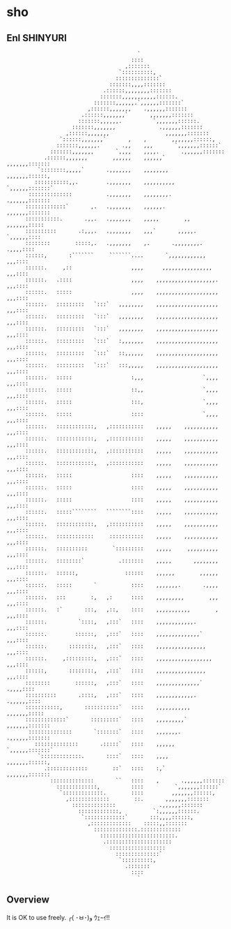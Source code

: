 # sho
## Enl SHINYURI

                                              `
                                            ::::
                                          ,:::::::
                                        `::::::::::,
                                       ::::::::::::::`
                                     :::::::,,,,:::::::
                                   .::::::,,,,,,,,:::::::
                                  :::::::,,,,,,,,,,,::::::.
                                :::::::,,,,,,.`,,,,,,:::::::`
                              ,::::::,,,,,,,    .,,,,,,:::::::
                            .::::::,,,,,,,`       ,,,,,,,:::::::
                           :::::::,,,,,,.          `,,,,,,,::::::.
                         :::::::,,,,,,,              .,,,,,,:::::::
                       ,::::::,,,,,,,                  ,,,,,,,:::::::
                     `::::::,,,,,,,`       ,    ,        ,,,,,,,::::::,
                    :::::::,,,,,,.       .,,    ,,,       `,,,,,,,::::::`
                  :::::::,,,,,,,       `,,,,    ,,,,.       .,,,,,,:::::::
                .::::::,,,,,,,        ,,,,,,    ,,,,,,`       ,,,,,,,:::::::
              `::::::::,,,,,`       .,,,,,,,    ,,,,,,,,        ,,,,,,,::::::,
             :::::::::::,,.         .,,,,,,,    ,,,,,,,,,,       `,,,,,,:::::::`
           ::::::::::::::           .,,,,,,,    ,,,,,,,,.          .,,,,,,:::::::
          :::::::::::::`       ,.   .,,,,,,,    ,,,,,,.              ,,,,,,,:::::::
          :::::::::::.       .,,.   .,,,,,,,    ,,,,,        ,,        ,,,,,,,:::::
          ::::::::::       .:,,,.   .,,,,,,,    ,,,`       ,,,,,.       `,,,,,,::::
          ::::::::        :::::,.   .,,,,,,,    ,.       .,,,,,,,,.       .,,,,::::
          ::::::,       :```````     ```````....       `,,,,,,,,,,,,        ,,,::::
          ::::::.     ,::                   ,,,,      ,,,,,,,,,,,,,,,,      ,,,::::
          ::::::.   .::::                   ,,,,    ,,,,,,,,,,,,,,,,,,,.    ,,,::::
          ::::::.   :::::                   ,,,,    ,,,,,,,,,,,,,,,,,,,,    ,,,::::
          ::::::.   :::::::::   `:::`   ,,,,,,,,    ,,,,,,,,,,,,,,,,,,,,    ,,,::::
          ::::::.   :::::::::   `:::`   ,,,,,,,,    ,,,,,,,,,,,,,,,,,,,,    ,,,::::
          ::::::.   :::::::::   `:::`   ,,,,,,,,    ,,,,,,,,,,,,,,,,,,,,    ,,,::::
          ::::::.   :::::::::   `:::`   :,,,,,,,    ,,,,,,,,,,,,,,,,,,,,    ,,,::::
          ::::::.   :::::::::   `:::`   ::,,,,,,    ,,,,,,,,,,,,,,,,,,,,    ,,,::::
          ::::::.   :::::::::   `:::`   :::,,,,,    ,,,,,,,,,,,,,,,,,,,,    ,,,::::
          ::::::.   :::::                   :,,,                   `,,,,    ,,,::::
          ::::::.   :::::                   ::,,                   `,,,,    ,,,::::
          ::::::.   :::::                   :::,                   `,,,,    ,,,::::
          ::::::.   :::::                   ::::                   `,,,,    ,,,::::
          ::::::.   ::::::::::::,   ,:::::::::::    ,,,,,    ,,,,,,,,,,,    ,,,::::
          ::::::.   ::::::::::::,   ,:::::::::::    ,,,,,    ,,,,,,,,,,,    ,,,::::
          ::::::.   ::::::::::::,   ,:::::::::::    ,,,,,    ,,,,,,,,,,,    ,,,::::
          ::::::.   ::::::::::::,   ,:::::::::::    ,,,,,    ,,,,,,,,,,,    ,,,::::
          ::::::.   :::::                   ::::    ,,,,,    ,,,,,,,,,,,    ,,,::::
          ::::::.   :::::                   ::::    ,,,,,    ,,,,,,,,,,,    ,,,::::
          ::::::.   :::::                   ::::    ,,,,,    ,,,,,,,,,,,    ,,,::::
          ::::::.   :::::````````   ````````::::    ,,,,,    ,,,,,,,,,,,    ,,,::::
          ::::::.   ::::::::::::,   ,:::::::::::    ,,,,,    ,,,,,,,,,,,    ,,,::::
          ::::::.   ::::::::::::     :::::::::::    ,,,,,    ,,,,,,,,,,,    ,,,::::
          ::::::.   ::::::::::        `:::::::::    ,,,,,     ,,,,,,,,,,    ,,,::::
          ::::::.   ::::::::`           .:::::::    ,,,,,       ,,,,,,,,    ,,,::::
          ::::::.   ::::::,               ::::::    ,,,,,,        ,,,,,,    ,,,::::
          ::::::.   :::::       `           ::::    ,,,,,,,.       .,,,,    ,,,::::
          ::::::.   :::        :,   ,:      ::::    ,,,,,,,,,        ,,,    ,,,::::
          ::::::.   :`       :::,   ,::,    ::::    ,,,,,,,,,,,        ,    ,,,::::
          ::::::.          `::::,   ,:::`   ::::    ,,,,,,,,,,,,.           ,,,::::
          ::::::.         ::::::,   ,:::`   ::::    ,,,,,,,,,,,,,,`         ,,,::::
          ::::::.       ::::::::,   ,:::`   ::::    ,,,,,,,,,,,,,,,,        ,,,::::
          ::::::.     ,:::::::::,   ,:::`   ::::    ,,,,,,,,,,,,,,,,,,      ,,,::::
          ::::::,       ::::::::,   ,:::`   ::::    ,,,,,,,,,,,,,,,,        ,,,::::
          ::::::::        ::::::,   ,:::`   ::::    ,,,,,,,,,,,,,,`       .,,,,::::
          ::::::::::       .::::,   ,:::`   ::::    ,,,,,,,,,,,,.       .,,,,,,::::
          :::::::::::,       :::::::::::`   ::::    ,,,,,,,,,,,        ,,,,,,,:::::
          :::::::::::::`       :::::::::`   ::::    ,,,,,,,,,`       ,,,,,,,:::::::
           ::::::::::::::       `:::::::`   ::::    ,,,,,,,.       .,,,,,,:::::::
             ::::::::::::::       .:::::`   ::::    ,,,,,,       `,,,,,,:::::::`
              `:::::::::::::.       ::::`   ::::    ,,,,        ,,,,,,,::::::,
                .:::::::::::::        ::`   ::::    :,`       ,,,,,,,:::::::
                  ::::::::::::::       ``   ::::    ,       .,,,,,,:::::::
                    :::::::::::::,          ::::          `,,,,,,,::::::`
                     `:::::::::::::.        ::::         ,,,,,,,::::::,
                       ,:::::::::::::        ::.       ,,,,,,,:::::::
                         ::::::::::::::              .,,,,,,:::::::
                           :::::::::::::,          `:,,,,,,::::::.
                            `:::::::::::::`       :::,,,,::::::,
                              ,:::::::::::::    :::::,,:::::::
                                ::::::::::::::.:::::::::::::
                                  ::::::::::::::::::::::::.
                                   .:::::::::::::::::::::
                                     ::::::::::::::::::
                                       ::::::::::::::`
                                        `::::::::::,
                                          .:::::::
                                            ::::
                                              `

## Overview

It is OK to use freely.
╭( ･ㅂ･)و﻿ ｳｪｰｲ!!
